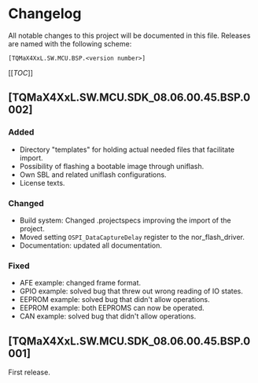 # Changelog

All notable changes to this project will be documented in this file.
Releases are named with the following scheme:

`[TQMaX4XxL.SW.MCU.BSP.<version number>]`

[[_TOC_]]

## [TQMaX4XxL.SW.MCU.SDK_08.06.00.45.BSP.0002]

### Added

* Directory "templates" for holding actual needed files that facilitate import.
* Possibility of flashing a bootable image through uniflash.
* Own SBL and related uniflash configurations.
* License texts.

### Changed

* Build system: Changed .projectspecs improving the import of the project.
* Moved setting `OSPI_DataCaptureDelay` register to the nor_flash_driver.  
* Documentation: updated all documentation.

### Fixed

* AFE example: changed frame format.
* GPIO example: solved bug that threw out wrong reading of IO states.
* EEPROM example: solved bug that didn't allow operations.
* EEPROM example: both EEPROMS can now be operated.
* CAN example: solved bug that didn't allow operations.

## [TQMaX4XxL.SW.MCU.SDK_08.06.00.45.BSP.0001]

First release.
